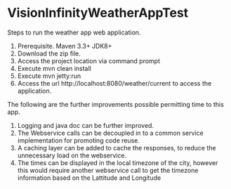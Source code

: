 # VisionInfinityWeatherAppTest

Steps to run the weather app web application.
1) Prerequisite. Maven 3.3+ JDK8+
2) Download the zip file.
3) Access the project location via command prompt
4) Execute mvn clean install
5) Execute mvn jetty:run
6) Access the url http://localhost:8080/weather/current to access the application.


The following are the further improvements possible permitting time to this app.
1) Logging and java doc can be further improved.
2) The Webservice calls can be decoupled in to a common service implementation for promoting code reuse.
3) A caching layer can be added to cache the responses, to reduce the unnecessary load on the webservice.
4) The times can be displayed in the local timezone of the city, however this would require another webservice call to get the timezone information based on the Lattitude and Longitude